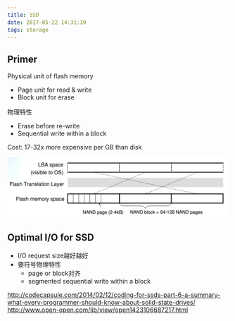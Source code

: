 ```yaml
---
title: SSD
date: 2017-05-22 14:31:39
tags: storage
---
```


## Primer

Physical unit of flash memory
- Page
  unit for read & write
- Block
  unit for erase

物理特性
- Erase before re-write
- Sequential write within a block

Cost: 17-32x more expensive per GB than disk

![ssd](https://github.com/funkygao/blogassets/blob/master/img/ssd.png?raw=true)

## Optimal I/O for SSD

- I/O request size越好越好
- 要符号物理特性
  - page or block对齐
  - segmented sequential write within a block

http://codecapsule.com/2014/02/12/coding-for-ssds-part-6-a-summary-what-every-programmer-should-know-about-solid-state-drives/
http://www.open-open.com/lib/view/open1423106687217.html
